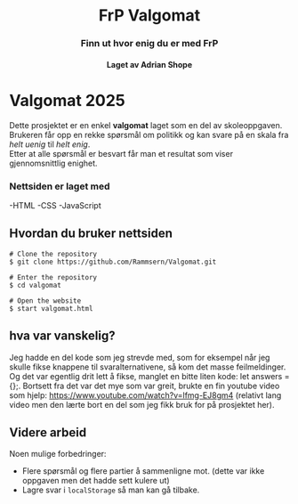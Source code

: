 <h1 align="center">FrP Valgomat</h1>
<h3 align="center">Finn ut hvor enig du er med FrP</h3>
<h4 align="center">Laget av Adrian Shope</h4>

# Valgomat 2025

Dette prosjektet er en enkel **valgomat** laget som en del av skoleoppgaven.  
Brukeren får opp en rekke spørsmål om politikk og kan svare på en skala fra *helt uenig* til *helt enig*.  
Etter at alle spørsmål er besvart får man et resultat som viser gjennomsnittlig enighet.

### Nettsiden er laget med 

-HTML
-CSS
-JavaScript

## Hvordan du bruker nettsiden
```
# Clone the repository
$ git clone https://github.com/Rammsern/Valgomat.git

# Enter the repository
$ cd valgomat

# Open the website
$ start valgomat.html
```
## hva var vanskelig?
Jeg hadde en del kode som jeg strevde med, som for eksempel når jeg skulle fikse knappene til svaralternativene, så kom det masse feilmeldinger. Og det var egentlig drit lett å fikse, manglet en bitte liten kode: let answers = {};. Bortsett fra det var det mye som var greit, brukte en fin youtube video som hjelp: https://www.youtube.com/watch?v=lfmg-EJ8gm4 (relativt lang video men den lærte bort en del som jeg fikk bruk for på prosjektet her).

## Videre arbeid
Noen mulige forbedringer:
- Flere spørsmål og flere partier å sammenligne mot. (dette var ikke oppgaven men det hadde sett kulere ut) 
- Lagre svar i `localStorage` så man kan gå tilbake.